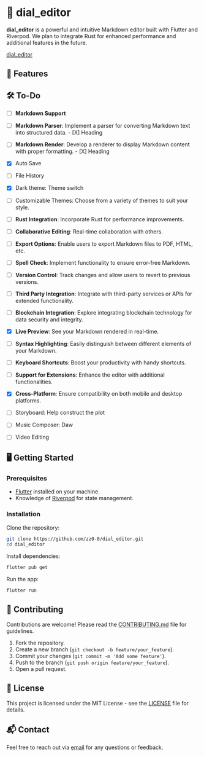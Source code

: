 # 📜 dial_editor

**dial_editor** is a powerful and intuitive Markdown editor built with Flutter and Riverpod. We plan to integrate Rust for enhanced performance and additional features in the future.

[dial_editor](https://github.com/zz0-0/dial_editor)

## 🚀 Features

## 🛠️ To-Do

- [ ]  **Markdown Support**

  - [ ]  **Markdown Parser**: Implement a parser for converting Markdown text into structured data.
    - [X]  Heading
  - [ ]  **Markdown Render**: Develop a renderer to display Markdown content with proper formatting.
    - [X]  Heading
- [X]  Auto Save
- [ ]  File History
- [X]  Dark theme: Theme switch

  - [ ]  Customizable Themes: Choose from a variety of themes to suit your style.
- [ ]  **Rust Integration**: Incorporate Rust for performance improvements.
- [ ]  **Collaborative Editing**: Real-time collaboration with others.
- [ ]  **Export Options**: Enable users to export Markdown files to PDF, HTML, etc.
- [ ]  **Spell Check**: Implement functionality to ensure error-free Markdown.
- [ ]  **Version Control**: Track changes and allow users to revert to previous versions.
- [ ]  **Third Party Integration**: Integrate with third-party services or APIs for extended functionality.
- [ ]  **Blockchain Integration**: Explore integrating blockchain technology for data security and integrity.
- [X]  **Live Preview**: See your Markdown rendered in real-time.
- [ ]  **Syntax Highlighting**: Easily distinguish between different elements of your Markdown.
- [ ]  **Keyboard Shortcuts**: Boost your productivity with handy shortcuts.
- [ ]  **Support for Extensions**: Enhance the editor with additional functionalities.
- [X]  **Cross-Platform**: Ensure compatibility on both mobile and desktop platforms.
- [ ]  Storyboard: Help construct the plot
- [ ]  Music Composer: Daw
- [ ]  Video Editing

## 🖥️ Getting Started

### Prerequisites

- [Flutter](https://flutter.dev/docs/get-started/install) installed on your machine.
- Knowledge of [Riverpod](https://riverpod.dev/) for state management.

### Installation

Clone the repository:

```bash
git clone https://github.com/zz0-0/dial_editor.git
cd dial_editor
```

Install dependencies:

```bash
flutter pub get
```

Run the app:

```bash
flutter run
```

## 🤝 Contributing

Contributions are welcome! Please read the [CONTRIBUTING.md](CONTRIBUTING.md) file for guidelines.

1. Fork the repository.
2. Create a new branch (`git checkout -b feature/your_feature`).
3. Commit your changes (`git commit -m 'Add some feature'`).
4. Push to the branch (`git push origin feature/your_feature`).
5. Open a pull request.

## 📄 License

This project is licensed under the MIT License - see the [LICENSE](LICENSE) file for details.

## 📬 Contact

Feel free to reach out via [email](mailto:your_email@example.com) for any questions or feedback.
